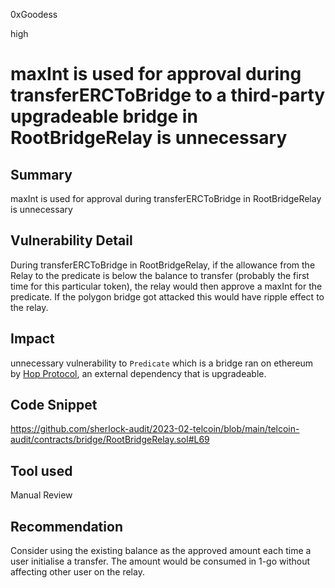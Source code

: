 0xGoodess

high

# maxInt is used for approval during transferERCToBridge to a third-party upgradeable bridge in RootBridgeRelay is unnecessary

## Summary
maxInt is used for approval during transferERCToBridge in RootBridgeRelay is unnecessary

## Vulnerability Detail
During transferERCToBridge in RootBridgeRelay, if the allowance from the Relay to the predicate is below the balance to transfer (probably the first time for this particular token),  the relay would then approve a maxInt for the predicate. If the polygon bridge got attacked this would have ripple effect to the relay.

## Impact
unnecessary vulnerability to `Predicate` which is a bridge ran on ethereum by [Hop Protocol](https://github.com/hop-protocol/hop/blob/develop/packages/core/src/addresses/mainnet.ts), an external dependency that is upgradeable.

## Code Snippet

https://github.com/sherlock-audit/2023-02-telcoin/blob/main/telcoin-audit/contracts/bridge/RootBridgeRelay.sol#L69

## Tool used

Manual Review

## Recommendation
Consider using the existing balance as the approved amount each time a user initialise a transfer. The amount would be consumed in 1-go without affecting other user on the relay.